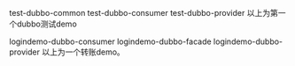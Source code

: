 test-dubbo-common
test-dubbo-consumer
test-dubbo-provider
以上为第一个dubbo测试demo

logindemo-dubbo-consumer
logindemo-dubbo-facade
logindemo-dubbo-provider
以上为一个转账demo。


